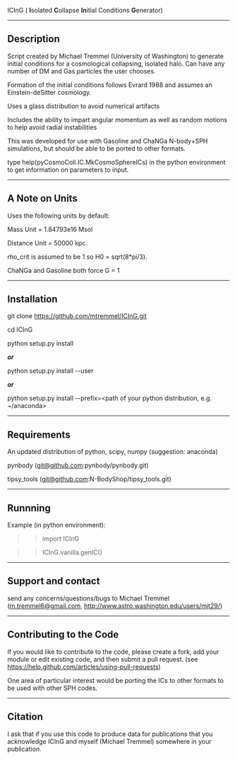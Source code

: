 ICInG ( **I**solated **C**ollapse **In**itial Conditions **G**enerator)

---------------
Description
--------------

Script created by Michael Tremmel (University of Washington) to generate initial conditions for a cosmological collapsing, isolated halo. Can have any number of DM and Gas particles the user chooses.

Formation of the initial conditions follows Evrard 1988 and assumes an Einstein-deSitter cosmology.

Uses a glass distribution to avoid numerical artifacts

Includes the ability to impart angular momentum as well as random motions to help avoid radial instabilities

This was developed for use with Gasoline and ChaNGa N-body+SPH simulations, but should be able to be ported to other formats.

type help(pyCosmoColl.IC.MkCosmoSphereICs) in the python environment to get information on parameters to input.

-------------
A Note on Units
-------------

Uses the following units by default:

Mass Unit            = 1.84793e16 Msol

Distance Unit        = 50000 kpc.



rho_crit is assumed to be 1 so H0 = sqrt(8*pi/3).

ChaNGa and Gasoline both force G = 1


---------------
Installation
--------------

git clone https://github.com/mtremmel/ICInG.git

cd ICInG

python setup.py install

***or***

python setup.py install --user

***or***

python setup.py install --prefix=<path of your python distribution, e.g. ~/anaconda>


---------------
Requirements
---------------

An updated distribution of python, scipy, numpy (suggestion: anaconda)

pynbody (git@github.com:pynbody/pynbody.git)

tipsy_tools (git@github.com:N-BodyShop/tipsy_tools.git)


---------------
Runnning
---------------

Example (in python environment):

>>import ICInG

>>ICInG.vanilla.genIC()

------------------
Support and contact
------------------
send any concerns/questions/bugs to Michael Tremmel (m.tremmel6@gmail.com, http://www.astro.washington.edu/users/mjt29/)

------------------
Contributing to the Code
-----------------
If you would like to contribute to the code, please create a fork, add your module or edit existing code, and then submit a pull request. (see https://help.github.com/articles/using-pull-requests)

One area of particular interest would be porting the ICs to other formats to be used with other SPH codes.

-----------------
Citation
----------------
I ask that if you use this code to produce data for publications that you acknowledge ICInG and myself (Michael Tremmel) somewhere in your publication.
